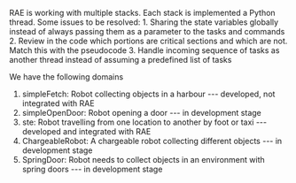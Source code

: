 RAE is working with multiple stacks. Each stack is implemented a Python thread.
Some issues to be resolved:
    1. Sharing the state variables globally instead of always passing them as a parameter to the tasks and commands
    2. Review in the code which portions are critical sections and which are not. Match this with the pseudocode
    3. Handle incoming sequence of tasks as another thread instead of assuming a predefined list of tasks

We have the following domains

1. simpleFetch: Robot collecting objects in a harbour
   --- developed, not integrated with RAE
2. simpleOpenDoor: Robot opening a door
   --- in development stage
3. ste: Robot travelling from one location to another by foot or taxi
   --- developed and integrated with RAE
4. ChargeableRobot: A chargeable robot collecting different objects
   --- in development stage
5. SpringDoor: Robot needs to collect objects in an environment with spring doors
   --- in development stage

